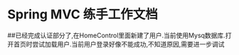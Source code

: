 # Spring MVC 练手工作文档
##已经完成认证部分了,在HomeControl里面新建了用户.当前使用Mysq数据库.打开首页时尝试加载用户.当前用户登录好像不能成功,不知道原因,需要进一步调试